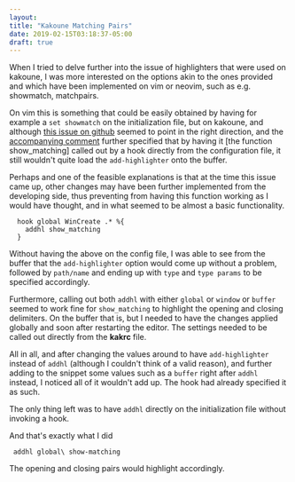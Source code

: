```yaml
---
layout: 
title: "Kakoune Matching Pairs"
date: 2019-02-15T03:18:37-05:00
draft: true
---
```



When I tried to delve further into the issue of highlighters
that were used on kakoune, I was more interested on the
options akin to the ones provided and which have been
implemented on vim or neovim, such as e.g. showmatch,
matchpairs.

On vim this is something that could be easily
obtained by having for example a `set showmatch` on the
initialization file, but on kakoune, and although <a
href="https://github.com/mawww/kakoune/issues/1192">this
issue on github</a> seemed to
point in the right direction, and the <a
href="https://github.com/mawww/kakoune/issues/1192#issuecomment-277494934">accompanying
comment</a> further specified that by having it [the function
show_matching] called out by a hook directly from the configuration
file, it still wouldn't quite load the `add-highlighter` onto the
buffer. 

Perhaps and one of the feasible explanations is that at the
time this issue came up, other changes may have been further
implemented from the developing side, thus preventing from
having this function working as I would have thought, and in
what seemed to be almost a basic functionality.


      hook global WinCreate .* %{
      	addhl show_matching
      }

Without having the above on the config file, I was able to
see from the buffer that the `add-highlighter` option would
come up without a problem, followed by `path/name` and ending
up with `type` and `type params` to be specified accordingly.

Furthermore, calling out both `addhl` with either `global` or
`window` or `buffer` seemed to work fine for `show_matching`
to highlight the opening and closing delimiters. On the
buffer that is, but I needed to have the changes applied
globally and soon after restarting the editor. The settings
needed to be called out directly from the **kakrc** file.

All in all, and after changing the values around to have
`add-highlighter` instead of `addhl` (although I couldn't
think of a valid reason), and further adding to the snippet
some values such as a `buffer` right after `addhl` instead,
I noticed all of it wouldn't add up. The hook had already
specified it as such.

The only thing left was to have `addhl` directly on the
initialization file without invoking a hook.

And that's exactly what I did

     addhl global\ show-matching 

The opening and closing pairs would highlight accordingly.







